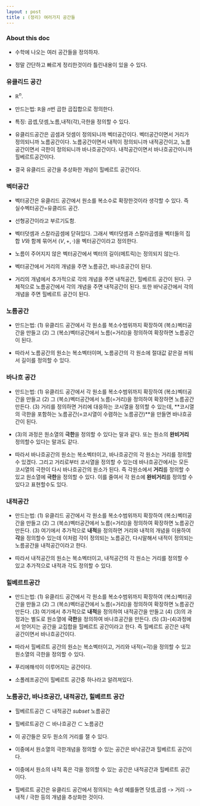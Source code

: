 ```yaml
---
layout : post 
title : (정리) 여러가지 공간들  
---
```


### About this doc

- 수학에 나오는 여러 공간들을 정의하자. 

- 정말 간단하고 빠르게 정리한것이라 틀린내용이 있을 수 있다. 

### 유클리드 공간 

- $\mathbb{R}^n$. 

- 만드는법: $\mathbb{R}$을 $n$번 곱한 곱집합으로 정의한다. 

- 특징: 곱셉,덧셈,노름,내적(각),극한을 정의할 수 있다. 

- 유클리드공간은 곱셈과 덧셈이 정의되니까 벡터공간이다. 벡터공간이면서 거리가 정의되니까 노름공간이다. 노름공간이면서 내적이 정의되니까 내적공간이고, 노름공간이면서 극한이 정의되니까 바나흐공간이다. 내적공간이면서 바나흐공간이니까 힐베르트공간이다. 

- 결국 유클리드 공간을 추상화한 개념이 힐베르트 공간이다. 

### 벡터공간 

- 벡터공간은 유클리드 공간에서 원소를 복소수로 확장한것이라 생각할 수 있다. 즉 실수벡터공간=유클리드 공간.

- 선형공간이라고 부르기도함. 

- 벡터덧셈과 스칼라곱셈에 닫혀있다. 그래서 벡터덧셈과 스칼라곱셈을 벡터들의 집합 $V$와 함께 묶어서 $(V,+,\cdot)$을 벡터공간이라고 정의한다. 

- 노름이 주어지지 않은 벡터공간에서 벡터의 길이(메트릭)는 정의되지 않는다. 

- 벡터공간에서 거리의 개념을 주면 노름공간, 바나흐공간이 된다. 

- 거리의 개념에서 추가적으로 각의 개념을 주면 내적공간, 힐베르트 공간이 된다. 구체적으로 노름공간에서 각의 개념을 주면 내적공간이 된다. 또한 바낙공간에서 각의 개념을 주면 힐베르트 공간이 된다. 

### 노름공간 

- 만드는법: (1) 유클리드 공간에서 각 원소를 복소수범위까지 확장하여 (복소)벡터공간을 만들고 (2) 그 (복소)벡터공간에서 노름(=거리)을 정의하여 확장하면 노름공간이 된다. 

- 따라서 노름공간의 원소는 복소벡터이며, 노름공간의 각 원소에 절대값 같은걸 씌워서 길이를 정의할 수 있다. 

### 바나흐 공간 

- 만드는법: (1) 유클리드 공간에서 각 원소를 복소수범위까지 확장하여 (복소)벡터공간을 만들고 (2) 그 (복소)벡터공간에서 노름(=거리)을 정의하여 확장하면 노름공간만든다. (3) 거리를 정의하면 거리에 대응하는 코시열을 정의할 수 있는데, **코시열의 극한을 포함하는 노름공간(=코시열이 수렴하는 노름공간)**을 만들면 바나흐공간이 된다.  

- (3)의 과정은 원소열의 **극한**을 정의할 수 있다는 말과 같다. 또는 원소의 **완비거리** 정의할수 있다는 말과도 같다. 

- 따라서 바나흐공간의 원소는 복소벡터이고, 바나흐공간의 각 원소는 거리를 정의할 수 있겠다. 그리고 거리로부터 코시열을 정의할 수 있는데 바나흐공간에서는 모든 코시열의 극한이 다시 바나흐공간의 원소가 된다. 즉 각원소에서 **거리**를 정의할 수 있고 원소열에 **극한**을 정의할 수 있다. 이를 줄여서 각 원소에 **완비거리**를 정의할 수 있다고 표현할수도 있다. 

### 내적공간 

- 만드는법: (1) 유클리드 공간에서 각 원소를 복소수범위까지 확장하여 (복소)벡터공간을 만들고 (2) 그 (복소)벡터공간에서 노름(=거리)을 정의하여 확장하면 노름공간만든다. (3) 여기에서 추가적으로 **내적**을 정의하면 거리와 내적의 개념을 이용하여 **각**을 정의할수 있는데 이처럼 각이 정의되는 노름공간, 다시말해서 내적이 정의되는 노름공간을 내적공간이라고 한다. 

- 따라서 내적공간의 원소는 복소벡터이고, 내적공간의 각 원소는 거리를 정의할 수 있고 추가적으로 내적과 각도 정의할 수 있다. 

### 힐베르트공간

- 만드는법: (1) 유클리드 공간에서 각 원소를 복소수범위까지 확장하여 (복소)벡터공간을 만들고 (2) 그 (복소)벡터공간에서 노름(=거리)을 정의하여 확장하면 노름공간만든다. (3) 여기에서 추가적으로 **내적**을 정의하여 내적공간을 만들고 (4) (3)의 과정과는 별도로 원소열에 **극한**을 정의하여 바나흐공간을 만든다. (5) (3)-(4)과정에서 얻어지는 공간을 교집합을 힐베르트 공간이라고 한다. 즉 힐베르트 공간은 내적공간이면서 바나흐공간이다. 

- 따라서 힐베르트 공간의 원소는 복소벡터이고, 거리와 내적(=각)을 정의할 수 있고 원소열의 극한을 정의할 수 있다. 

- 푸리에해석이 이루어지는 공간이다. 

- 소폴레프공간이 힐베르트 공간중 하나라고 알려져있다. 

### 노름공간, 바나흐공간, 내적공간, 힐베르트 공간 

- 힐베르트공간 $\subset$ 내적공간 $subset$ 노름공간 

- 힐베르트공간 $\subset$ 바나흐공간 $\subset$ 노름공간 

- 이 공간들은 모두 원소의 거리를 잴 수 있다. 

- 이중에서 원소열의 극한개념을 정의할 수 있는 공간은 바낙공간과 힐베르트 공간이다. 

- 이중에서 원소의 내적 혹은 각을 정의할 수 있는 공간은 내적공간과 힐베르트 공간이다. 

- 힐베르트 공간은 유클리드 공간에서 정의되는 속성 예를들면 덧셈,곱셈 -> 거리 -> 내적 / 극한 등의 개념을 추상화한 것이다. 
